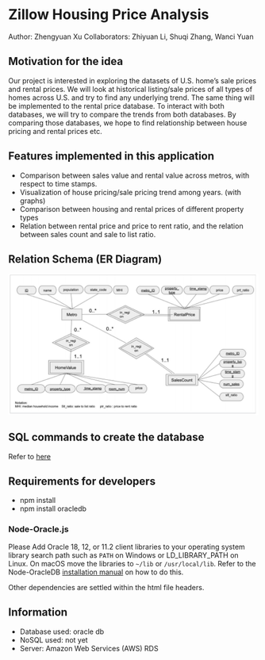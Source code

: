 # Zillow Housing Price Analysis

Author: Zhengyuan Xu
Collaborators: Zhiyuan Li, Shuqi Zhang, Wanci Yuan

## Motivation for the idea
Our project is interested in exploring the datasets of U.S. home’s sale prices and rental prices.
We will look at historical listing/sale prices of all types of homes across U.S. and try to find any
underlying trend. The same thing will be implemented to the rental price database. To interact
with both databases, we will try to compare the trends from both databases. By comparing
those databases, we hope to find relationship between house pricing and rental prices etc.

## Features implemented in this application
- Comparison between sales value and rental value across metros, with respect to time
stamps.
- Visualization of house pricing/sale pricing trend among years. (with graphs)
- Comparison between housing and rental prices of different property types
- Relation between rental price and price to rent ratio, and the relation between sales
count and sale to list ratio.

## Relation Schema (ER Diagram)
![Alt text](./figs/ER.png?raw=true)

## SQL commands to create the database
Refer to [here](./milestone2/Milestone2.pdf)

## Requirements for developers
- npm install 
- npm install oracledb
### Node-Oracle.js
Please Add Oracle 18, 12, or 11.2 client libraries to your operating system library search path such as
`PATH` on Windows or LD_LIBRARY_PATH on Linux. On macOS move the libraries to `~/lib` or `/usr/local/lib`. 
Refer to the Node-OracleDB [installation manual](https://oracle.github.io/node-oracledb/INSTALL.html#-2-quick-start-node-oracledb-installation)
on how to do this.

Other dependencies are settled within the html file headers.

## Information

- Database used: oracle db
- NoSQL used: not yet
- Server: Amazon Web Services (AWS) RDS
